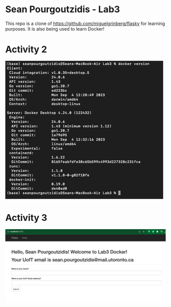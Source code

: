 # Sean Pourgoutzidis - Lab3

This repo is a clone of https://github.com/miguelgrinberg/flasky for learning purposes. It is also being used to learn Docker!

# Activity 2

![Screenshot](Screenshots/Lab3Activity2.png)

# Activity 3

![Screenshot](Screenshots/Lab3Activity3.png)

